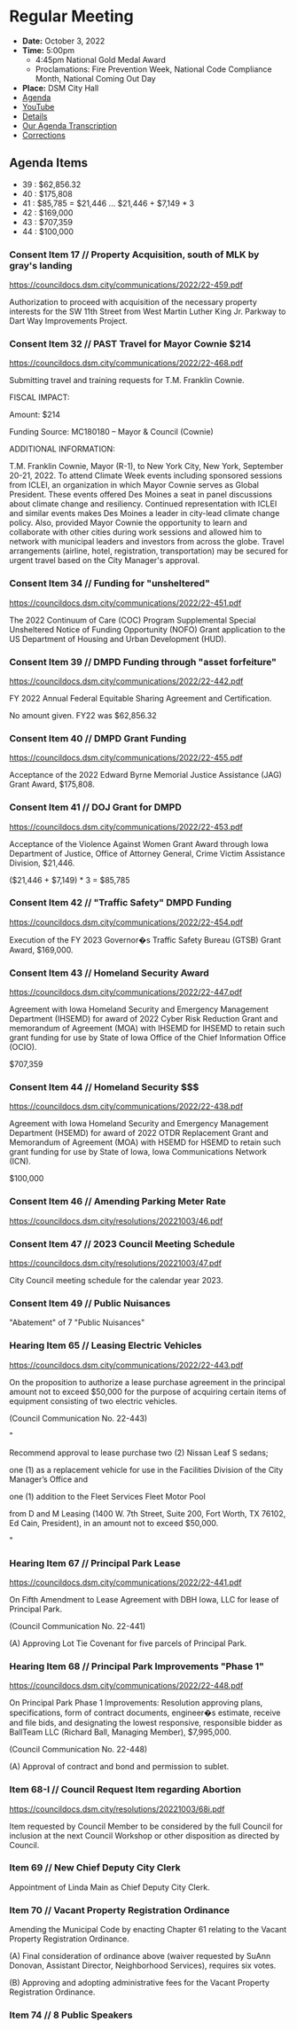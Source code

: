 # Regular Meeting

- **Date:** October 3, 2022
- **Time:** 5:00pm
    - 4:45pm National Gold Medal Award
    - Proclamations: Fire Prevention Week, National Code Compliance Month, National Coming Out Day
- **Place:** DSM City Hall
- [Agenda](https://councildocs.dsm.city/agendas/ag20221003.pdf)
- [YouTube](https://youtu.be/Dqj7AhBAVY4)
- [Details](https://www.dsm.city/citycouncil_detail_T60_R2077.php)
- [Our Agenda Transcription](#/view/agenda~2022~transcription~10-03_RM)
- [Corrections](https://councildocs.dsm.city/corrections/20221003%20CAP.pdf)

## Agenda Items

* 39 : $62,856.32
* 40 : $175,808
* 41 : $85,785 = $21,446 ... $21,446 + $7,149 * 3
* 42 : $169,000
* 43 : $707,359 
* 44 : $100,000

### Consent Item 17 // Property Acquisition, south of MLK by gray's landing

https://councildocs.dsm.city/communications/2022/22-459.pdf

Authorization to proceed with acquisition of the necessary property interests for the SW 11th Street from West Martin Luther King Jr. Parkway to Dart Way Improvements Project. 

### Consent Item 32 // PAST Travel for Mayor Cownie $214

https://councildocs.dsm.city/communications/2022/22-468.pdf

Submitting travel and training requests for T.M. Franklin Cownie.

FISCAL IMPACT:

Amount: $214

Funding Source: MC180180 – Mayor & Council (Cownie)

ADDITIONAL INFORMATION:

T.M. Franklin Cownie, Mayor (R-1), to New York City, New York, September 20-21, 2022.
To attend Climate Week events including sponsored sessions from ICLEI, an organization in which
Mayor Cownie serves as Global President. These events offered Des Moines a seat in panel
discussions about climate change and resiliency. Continued representation with ICLEI and similar
events makes Des Moines a leader in city-lead climate change policy. Also, provided Mayor Cownie
the opportunity to learn and collaborate with other cities during work sessions and allowed him to
network with municipal leaders and investors from across the globe. Travel arrangements (airline,
hotel, registration, transportation) may be secured for urgent travel based on the City Manager's
approval.

### Consent Item 34 // Funding for "unsheltered"

https://councildocs.dsm.city/communications/2022/22-451.pdf

The 2022 Continuum of Care (COC) Program Supplemental Special Unsheltered Notice of Funding Opportunity (NOFO) Grant application to the US Department of Housing and Urban Development (HUD). 

### Consent Item 39 // DMPD Funding through "asset forfeiture"

https://councildocs.dsm.city/communications/2022/22-442.pdf

FY 2022 Annual Federal Equitable Sharing Agreement and Certification.

No amount given. FY22 was $62,856.32

### Consent Item 40 // DMPD Grant Funding

https://councildocs.dsm.city/communications/2022/22-455.pdf

Acceptance of the 2022 Edward Byrne Memorial Justice Assistance (JAG) Grant Award, $175,808. 

### Consent Item 41 // DOJ Grant for DMPD

https://councildocs.dsm.city/communications/2022/22-453.pdf

Acceptance of the Violence Against Women Grant Award through Iowa Department of Justice, Office of Attorney General, 
Crime Victim Assistance Division, $21,446. 

($21,446 + $7,149) * 3 = $85,785

### Consent Item 42 // "Traffic Safety" DMPD Funding

https://councildocs.dsm.city/communications/2022/22-454.pdf

Execution of the FY 2023 Governor�s Traffic Safety Bureau (GTSB) Grant Award, $169,000. 

### Consent Item 43 // Homeland Security Award

https://councildocs.dsm.city/communications/2022/22-447.pdf

Agreement with Iowa Homeland Security and Emergency Management Department (IHSEMD) for award of 2022 
Cyber Risk Reduction Grant and memorandum of Agreement (MOA) with IHSEMD for IHSEMD to retain such grant funding for 
use by State of Iowa Office of the Chief Information Office (OCIO). 

$707,359

### Consent Item 44 // Homeland Security $$$

https://councildocs.dsm.city/communications/2022/22-438.pdf

Agreement with Iowa Homeland Security and Emergency Management Department (HSEMD) for award of 2022 OTDR 
Replacement Grant and Memorandum of Agreement (MOA) with HSEMD for HSEMD to retain such grant funding for use by 
State of Iowa, Iowa Communications Network (ICN).  

$100,000

### Consent Item 46 // Amending Parking Meter Rate

https://councildocs.dsm.city/resolutions/20221003/46.pdf

### Consent Item 47 // 2023 Council Meeting Schedule

https://councildocs.dsm.city/resolutions/20221003/47.pdf

City Council meeting schedule for the calendar year 2023.

### Consent Item 49 // Public Nuisances

"Abatement" of 7 "Public Nuisances"

### Hearing Item 65 // Leasing Electric Vehicles

https://councildocs.dsm.city/communications/2022/22-443.pdf

On the proposition to authorize a lease purchase agreement in the principal amount not to exceed $50,000 for the purpose of acquiring certain items of equipment consisting of two electric vehicles.

(Council Communication No. 22-443) 

"

Recommend approval to lease purchase two (2) Nissan Leaf S sedans; 

one (1) as a replacement vehicle
for use in the Facilities Division of the City Manager’s Office and 

one (1) addition to the Fleet
Services Fleet Motor Pool 

from D and M Leasing (1400 W. 7th Street, Suite 200, Fort Worth, TX
76102, Ed Cain, President), in an amount not to exceed $50,000. 

"

### Hearing Item 67 // Principal Park Lease

https://councildocs.dsm.city/communications/2022/22-441.pdf

On Fifth Amendment to Lease Agreement with DBH Iowa, LLC for lease of Principal Park.

(Council Communication No. 22-441)

(A) Approving Lot Tie Covenant for five parcels of Principal Park. 

### Hearing Item 68 // Principal Park Improvements "Phase 1"

https://councildocs.dsm.city/communications/2022/22-448.pdf

On Principal Park Phase 1 Improvements: Resolution approving plans, specifications, form of contract documents, engineer�s estimate, receive and file bids, and designating the lowest responsive, responsible bidder as BallTeam LLC (Richard Ball, Managing Member), $7,995,000.

(Council Communication No. 22-448)

(A) Approval of contract and bond and permission to sublet. 

### Item 68-I // Council Request Item regarding Abortion

https://councildocs.dsm.city/resolutions/20221003/68i.pdf

Item requested by Council Member to be considered by the full Council for inclusion at the next Council Workshop or other disposition as directed by Council. 

### Item 69 // New Chief Deputy City Clerk

Appointment of Linda Main as Chief Deputy City Clerk.

### Item 70 // Vacant Property Registration Ordinance

Amending the Municipal Code by enacting Chapter 61 relating to the Vacant Property Registration Ordinance.

(A) Final consideration of ordinance above (waiver requested by SuAnn Donovan, Assistant Director, Neighborhood Services), requires six votes.

(B) Approving and adopting administrative fees for the Vacant Property Registration Ordinance. 

### Item 74 // 8 Public Speakers
